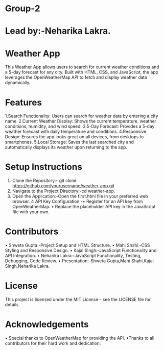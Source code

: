 # Group-2
# Lead by:-Neharika Lakra.
# Weather App
This Weather App allows users to search for current weather conditions and a 5-day forecast for any city. Built with HTML, CSS, and JavaScript, the app leverages the OpenWeatherMap API to fetch and display weather data dynamically.

# Features
1.Search Functionality: Users can search for weather data by entering a city name.
2.Current Weather Display: Shows the current temperature, weather conditions, humidity, and wind speed.
3.5-Day Forecast: Provides a 5-day weather forecast with daily temperature and conditions.
4.Responsive Design: Ensures the app looks great on all devices, from desktops to smartphones.
5.Local Storage: Saves the last searched city and automatically displays its weather upon returning to the app.

# Setup Instructions
1. Clone the Repository:- git clone https://github.com/yourusername/weather-app.git
2. Navigate to the Project Directory:-cd weather-app.
3. Open the Application:-Open the first.html file in your preferred web browser.
4 API Key Configuration:-• Register for an API key from OpenWeatherMap.
• Replace the placeholder API key in the JavaScript file with your own.

# Contributors
• Shweta Gupta:-Project Setup and HTML Structure.
• Mahi Shahi:-CSS Styling and Responsive Design.
• Kajal SIngh:-JavaScript Functionality and API Integration.
• Neharika Lakra:-JavaScript Functionality, Testing, Debugging, Code Review.
• Presentation:-Shweta Gupta,Mahi Shahi,Kajal Singh,Neharika Lakra.

# License
This project is licensed under the MIT License - see the LICENSE file for details.

# Acknowledgements
• Special thanks to OpenWeatherMap for providing the API.
•Thanks to all contributors for their hard work and dedication.





